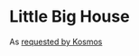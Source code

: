 # Little Big House

As [requested by Kosmos](https://forum.minetest.net/viewtopic.php?f=47&t=15722)
